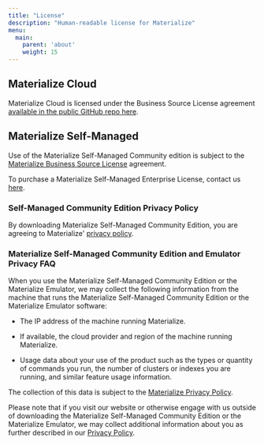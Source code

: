 ```yaml
---
title: "License"
description: "Human-readable license for Materialize"
menu:
  main:
    parent: 'about'
    weight: 15
---
```


## Materialize Cloud

Materialize Cloud is licensed under the Business Source License agreement
[available in the public GitHub repo
here](https://github.com/MaterializeInc/materialize/blob/main/LICENSE).

## Materialize Self-Managed

Use of the Materialize Self-Managed Community edition is subject to the
[Materialize Business Source
License](https://github.com/MaterializeInc/materialize/blob/main/LICENSE)
agreement.

To purchase a Materialize Self-Managed Enterprise License, contact us
[here](https://materialize.com/self-managed).

### Self-Managed Community Edition Privacy Policy

By downloading  Materialize Self-Managed Community Edition, you are agreeing to
Materialize' [privacy policy](https://materialize.com/privacy-policy/).

### Materialize Self-Managed Community Edition and Emulator Privacy FAQ

When you use the Materialize Self-Managed Community Edition or the Materialize Emulator, we may collect the following information from the machine that runs the Materialize Self-Managed Community Edition or the Materialize Emulator software:

- The IP address of the machine running Materialize.

- If available, the cloud provider and region of the machine running
  Materialize.

- Usage data about your use of the product such as the types or quantity of
  commands you run, the number of clusters or indexes you are running, and
  similar feature usage information.

The collection of this data is subject to the [Materialize Privacy Policy](https://materialize.com/privacy-policy/).

Please note that if you visit our website or otherwise engage with us outside of
downloading the Materialize Self-Managed Community Edition or the Materialize
Emulator, we may collect additional information about you as further described
in our [Privacy Policy](https://materialize.com/privacy-policy/).
